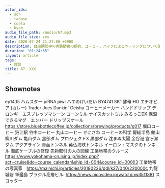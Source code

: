 ```yaml
---
actor_ids:
  - soh
  - tadasu
  - coela
  - kyon
audio_file_path: /audio/67.mp3
audio_file_size: xxx
date: 2020-07-24 21:27:00 +0900
description: 自粛期間中の実験動物の飼育、コーヒー、バイクによるツーリングについて話しました。
duration: "01:24:35"
layout: article
tags:
  - 雑談
title: 67. XXX
---
```


## Shownotes
ep14,15
ハムスター
piRNA
piwi
ハエのけいだい
BY4741
SK1
酵母
HO
エチオピア (カレー)
Trader Joes
Dunkin'
Geisha
コーヒーメーカー
ハンドドリップ
デロンギ　エスプレッソマシーン
コーンミル
ナイスカットミル
みるっこDX
保温できるマグ　エンバー
ドリップスケール　https://store.bluebottlecoffee.jp/collections/brewing/products/g017
堀口コーヒー
狛江駅
谷中コーヒー
丸山コーヒー
ぜにさわ
コーヒーの科学
房総半島
館山
柳川ダム
亀山ダム
黒部ダム
プロジェクトX 黒部ダム
沈まぬ太陽
金谷港
宮ヶ瀬ダム
アクアライン
青函トンネル
英仏海峡トンネル
イーロン・マスクのトンネル
海底ケーブルの修復
先物取引の人の回線
工業地帯のクルーズ https://www.yokohama-cruising.jp/index.php?act=cruise&do=course_calendar&ship_id=004&course_id=00003
工業地帯の写真家　https://mainichi.jp/articles/20180226/ddl/k27/040/220000c
九龍城砦
軍艦島
ブラジル高層ビル: https://news.nicovideo.jp/watch/nw3511381
スコッター


